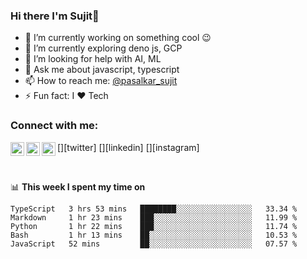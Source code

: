 ### Hi there I'm Sujit👋

- 🔭 I’m currently working on something cool :wink:
- 🌱 I’m currently exploring deno js, GCP
- 🤔 I’m looking for help with AI, ML
- 💬 Ask me about javascript, typescript
- 📫 How to reach me: [@pasalkar_sujit](https://twitter.com/pasalkar_sujit)
- ⚡ Fun fact: I :heart: Tech

### Connect with me:

[<img align="left" alt="pasalkar_sujit | Twitter" width="22px" src="https://cdn.jsdelivr.net/npm/simple-icons@v3/icons/twitter.svg" />][twitter]
[<img align="left" alt="codeSTACKr | LinkedIn" width="22px" src="https://cdn.jsdelivr.net/npm/simple-icons@v3/icons/linkedin.svg" />][linkedin]
[<img align="left" alt="sujit_pasalkar | Instagram" width="22px" src="https://cdn.jsdelivr.net/npm/simple-icons@v3/icons/instagram.svg" />][instagram]

<br />


📊 **This week I spent my time on**
<!--START_SECTION:waka-->
```text
TypeScript   3 hrs 53 mins   ████████░░░░░░░░░░░░░░░░░   33.34 % 
Markdown     1 hr 23 mins    ███░░░░░░░░░░░░░░░░░░░░░░   11.99 % 
Python       1 hr 22 mins    ███░░░░░░░░░░░░░░░░░░░░░░   11.74 % 
Bash         1 hr 13 mins    ██░░░░░░░░░░░░░░░░░░░░░░░   10.53 % 
JavaScript   52 mins         ██░░░░░░░░░░░░░░░░░░░░░░░   07.57 %
```
<!--END_SECTION:waka-->
